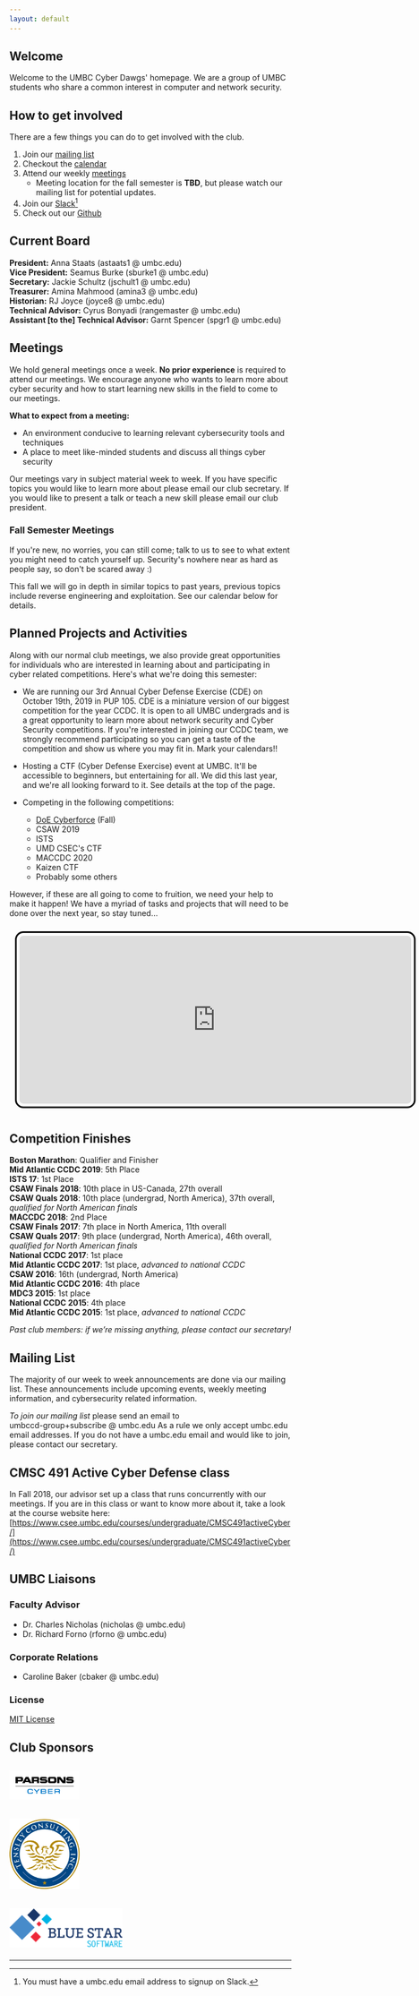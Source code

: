```yaml
---
layout: default
---
```


## Welcome

Welcome to the UMBC Cyber Dawgs' homepage. We are a group of UMBC students who
share a common interest in computer and network security.

## How to get involved 

There are a few things you can do to get involved with the club.

1. Join our [mailing list](#mailinglist)
2. Checkout the [calendar](#calendar)
3. Attend our weekly [meetings](#meetings)
    * Meeting location for the fall semester is **TBD**, but please watch
    our mailing list for potential updates.
4. Join our [Slack](https://umbccd.slack.com)[^1]
5. Check out our [Github](https://github.com/UMBCCyberDawgs)

## Current Board

**President:** Anna Staats (astaats1 @ umbc.edu)  
**Vice President:** Seamus Burke (sburke1 @ umbc.edu)  
**Secretary:** Jackie Schultz (jschult1 @ umbc.edu)  
**Treasurer:** Amina Mahmood (amina3 @ umbc.edu)  
**Historian:** RJ Joyce (joyce8 @ umbc.edu)  
**Technical Advisor:** Cyrus Bonyadi (rangemaster @ umbc.edu)  
**Assistant \[to the\] Technical Advisor:** Garnt Spencer (spgr1 @ umbc.edu)

## <a name="meetings">Meetings

We hold general meetings once a week. **No prior experience** is required to
attend our meetings. We encourage anyone who wants to learn more about cyber
security and how to start learning new skills in the field to come to our
meetings.

**What to expect from a meeting:**

* An environment conducive to learning relevant cybersecurity tools and
techniques
* A place to meet like-minded students and discuss all things cyber security 


Our meetings vary in subject material week to week. If you have specific topics
you would like to learn more about please email our club secretary. If you
would like to present a talk or teach a new skill please email our club
president.

### Fall Semester Meetings

If you're new, no worries, you can still come; talk to us to see to what extent you might need to 
catch yourself up. Security's nowhere near as hard as people say, so don't be scared away :)

This fall we will go in depth in similar topics to past years, previous topics include reverse
engineering and exploitation. See our calendar below for details.

## Planned Projects and Activities

Along with our normal club meetings, we also provide great opportunities for
individuals who are interested in learning about and participating in cyber
related competitions. Here's what we're doing this semester:

* We are running our 3rd Annual Cyber Defense Exercise (CDE) on October 19th, 2019 in PUP 105. CDE is a miniature version of our   biggest competition for the year CCDC. It is open to all UMBC undergrads and is a great opportunity to learn more about network security and Cyber Security competitions. If you're interested in joining our CCDC team, we strongly recommend participating so you can get a taste of the competition and show us where you may fit in. Mark your calendars!! 

* Hosting a CTF (Cyber Defense Exercise) event at UMBC. It'll be accessible to
beginners, but entertaining for all. We did this last year, and we're all
looking forward to it. See details at the top of the page.

* Competing in the following competitions:
    * [DoE Cyberforce](https://cyberforcecompetition.com/) (Fall)
    * CSAW 2019
    * ISTS
    * UMD CSEC's CTF
    * MACCDC 2020
    * Kaizen CTF
    * Probably some others

However, if these are all going to come to fruition, we need your help to
make it happen! We have a myriad of tasks and projects that will need to be done
over the next year, so stay tuned...

<div style="text-align: center;">
   <a name="calendar"><iframe src="https://calendar.google.com/calendar/embed?mode=AGENDA&amp;height=300&amp;wkst=1&amp;bgcolor=%23ffffff&amp;src=umbc.edu_sua9otosc8mchuu17od417duh8%40group.calendar.google.com&amp;color=%23B1365F&amp;ctz=America%2FNew_York" style="margin: 10px; padding: 5px; border: 3px solid black; border-radius: 15px;" width="700" height="300" frameborder="0" scrolling="no"></iframe></a>
</div>

## <a name="finishes">Competition Finishes</a>
**Boston Marathon**: Qualifier and Finisher<br>
**Mid Atlantic CCDC 2019**: 5th Place<br>
**ISTS 17**: 1st Place<br>
**CSAW Finals 2018**: 10th place in US-Canada, 27th overall  
**CSAW Quals 2018**: 10th place (undergrad, North America), 37th overall, *qualified for North American finals*  
**MACCDC 2018**: 2nd Place  
**CSAW Finals 2017**: 7th place in North America, 11th overall  
**CSAW Quals 2017**: 9th place (undergrad, North America), 46th overall, *qualified for North American finals*  
**National CCDC 2017**: 1st place  
**Mid Atlantic CCDC 2017**: 1st place, *advanced to national CCDC*  
**CSAW 2016**: 16th (undergrad, North America)  
**Mid Atlantic CCDC 2016**: 4th place  
**MDC3 2015**: 1st place  
**National CCDC 2015**: 4th place  
**Mid Atlantic CCDC 2015**: 1st place, *advanced to national CCDC*  

*Past club members: if we’re missing anything, please contact our secretary!*

## <a name="mailinglist">Mailing List</a>

The majority of our week to week announcements are done via our mailing list.
These announcements include upcoming events, weekly meeting information, and
cybersecurity related information.

*To join our mailing list* please send an email to  
umbccd-group+subscribe @ umbc.edu As a rule we only accept umbc.edu email
addresses. If you do not have a umbc.edu email and would like to join, please
contact our secretary.

## <a name="activecyberdefense">CMSC 491 Active Cyber Defense class

In Fall 2018, our advisor set up a class that runs concurrently with our
meetings. If you are in this class or want to know more about it, take a look
at the course website here:
[https://www.csee.umbc.edu/courses/undergraduate/CMSC491activeCyber/](https://www.csee.umbc.edu/courses/undergraduate/CMSC491activeCyber/)

## UMBC Liaisons

### Faculty Advisor 

* Dr. Charles Nicholas (nicholas @ umbc.edu)  
* Dr. Richard Forno (rforno @ umbc.edu)  

### Corporate Relations
*  Caroline Baker (cbaker @ umbc.edu) 


### License

[MIT License](http://umbccyberdawgs.github.io/LICENSE.txt)

## Club Sponsors

## <img src="/images/parsons.png" height="25%" width="25%"> 
## <img src="/images/tensley.jpg" height="25%" width="25%">
## <img src="/images/bluestar.png" height="50%" width="40%">

---
[^1]: You must have a umbc.edu email address to signup on Slack.
